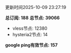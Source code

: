 更新时间2025-10-09 23:27:19

**总订阅: 188**
**总节点: 39066**
- vless节点: 12380
- hysteria2节点: 14

**google ping有效节点: 157**
